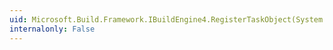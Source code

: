 ```yaml
---
uid: Microsoft.Build.Framework.IBuildEngine4.RegisterTaskObject(System.Object,System.Object,Microsoft.Build.Framework.RegisteredTaskObjectLifetime,System.Boolean)
internalonly: False
---
```

